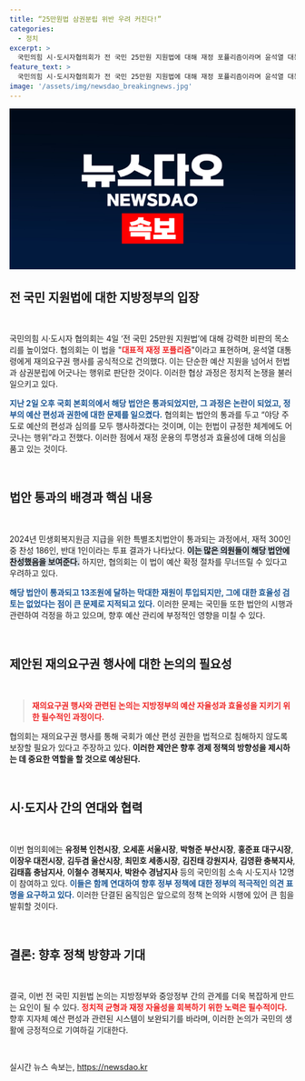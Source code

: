 ```yaml
---
title: “25만원법 삼권분립 위반 우려 커진다!”
categories:
  - 정치
excerpt: >
  국민의힘 시·도시자협의회가 전 국민 25만원 지원법에 대해 재정 포퓰리즘이라며 윤석열 대통령에게 거부권 행사를 촉구했다. 막대한 예산 투입에도 효율성 검토가 없다며 헌법 위반을 지적, 긴장감이 고조되고 있다!
feature_text: >
  국민의힘 시·도시자협의회가 전 국민 25만원 지원법에 대해 재정 포퓰리즘이라며 윤석열 대통령에게 거부권 행사를 촉구했다. 막대한 예산 투입에도 효율성 검토가 없다며 헌법 위반을 지적, 긴장감이 고조되고 있다!
image: '/assets/img/newsdao_breakingnews.jpg'
---
```


<p><img src="/assets/img/newsdao_breakingnews.jpg" alt="firstkoreanews 속보" /></p>

<h2 data-ke-size="size26">전 국민 지원법에 대한 지방정부의 입장</h2>

<p data-ke-size="size16">&nbsp;</p>

<p>국민의힘 시·도시자 협의회는 4일 ‘전 국민 25만원 지원법’에 대해 강력한 비판의 목소리를 높이었다. 협의회는 이 법을 "<b><span style="color: #ee2323;">대표적 재정 포퓰리즘</span></b>"이라고 표현하며, 윤석열 대통령에게 재의요구권 행사를 공식적으로 건의했다. 이는 단순한 예산 지원을 넘어서 헌법과 삼권분립에 어긋나는 행위로 판단한 것이다. 이러한 협상 과정은 정치적 논쟁을 불러일으키고 있다.</p>

<p><b><span style="color: #1a5490;">지난 2일 오후 국회 본회의에서 해당 법안은 통과되었지만, 그 과정은 논란이 되었고, 정부의 예산 편성과 권한에 대한 문제를 일으켰다.</span></b> 협의회는 법안의 통과를 두고 “야당 주도로 예산의 편성과 심의를 모두 행사하겠다는 것이며, 이는 헌법이 규정한 체계에도 어긋나는 행위”라고 전했다. 이러한 점에서 재정 운용의 투명성과 효율성에 대해 의심을 품고 있는 것이다.</p>

<p data-ke-size="size16">&nbsp;</p>

<h2 data-ke-size="size26">법안 통과의 배경과 핵심 내용</h2>

<p data-ke-size="size16">&nbsp;</p>

<p>2024년 민생회복지원금 지급을 위한 특별조치법안이 통과되는 과정에서, 재적 300인 중 찬성 186인, 반대 1인이라는 투표 결과가 나타났다. <b><span style="background-color: #21538527;">이는 많은 의원들이 해당 법안에 찬성했음을 보여준다.</span></b> 하지만, 협의회는 이 법이 예산 확정 절차를 무너뜨릴 수 있다고 우려하고 있다.</p>

<p><b><span style="color: #1a5490;">해당 법안이 통과되고 13조원에 달하는 막대한 재원이 투입되지만, 그에 대한 효율성 검토는 없었다는 점이 큰 문제로 지적되고 있다.</span></b> 이러한 문제는 국민들 또한 법안의 시행과 관련하여 걱정을 하고 있으며, 향후 예산 관리에 부정적인 영향을 미칠 수 있다.</p>

<p data-ke-size="size16">&nbsp;</p>

<h2 data-ke-size="size26">제안된 재의요구권 행사에 대한 논의의 필요성</h2>

<p data-ke-size="size16">&nbsp;</p>

<blockquote>
<b><span style="color: #ee2323;">재의요구권 행사와 관련된 논의는 지방정부의 예산 자율성과 효율성을 지키기 위한 필수적인 과정이다.</span></b>
</blockquote>

<p>협의회는 재의요구권 행사를 통해 국회가 예산 편성 권한을 법적으로 침해하지 않도록 보장할 필요가 있다고 주장하고 있다. <b><span style="longing-color: #21538527;">이러한 제안은 향후 경제 정책의 방향성을 제시하는 데 중요한 역할을 할 것으로 예상된다.</span></b></p>

<p data-ke-size="size16">&nbsp;</p>

<h2 data-ke-size="size26">시·도지사 간의 연대와 협력</h2>

<p data-ke-size="size16">&nbsp;</p>

<p>이번 협의회에는 <b>유정복 인천시장</b>, <b>오세훈 서울시장</b>, <b>박형준 부산시장</b>, <b>홍준표 대구시장</b>, <b>이장우 대전시장</b>, <b>김두겸 울산시장</b>, <b>최민호 세종시장</b>, <b>김진태 강원지사</b>, <b>김영환 충북지사</b>, <b>김태흠 충남지사</b>, <b>이철수 경북지사</b>, <b>박완수 경남지사</b> 등의 국민의힘 소속 시·도지사 12명이 참여하고 있다. <b><span style="color: #1a5490;">이들은 함께 연대하여 향후 정부 정책에 대한 정부의 적극적인 의견 표명을 요구하고 있다.</span></b> 이러한 단결된 움직임은 앞으로의 정책 논의와 시행에 있어 큰 힘을 발휘할 것이다.</p>

<p data-ke-size="size16">&nbsp;</p>

<h2 data-ke-size="size26">결론: 향후 정책 방향과 기대</h2>

<p data-ke-size="size16">&nbsp;</p>

<p>결국, 이번 전 국민 지원법 논의는 지방정부와 중앙정부 간의 관계를 더욱 복잡하게 만드는 요인이 될 수 있다. <b><span style="color: #ee2323;">정치적 균형과 재정 자율성을 회복하기 위한 노력은 필수적이다.</span></b> 향후 지자체 예산 편성과 관련된 시스템이 보완되기를 바라며, 이러한 논의가 국민의 생활에 긍정적으로 기여하길 기대한다.</p>

<p data-ke-size="size16">&nbsp;</p>
실시간 뉴스 속보는, <a href="https://newsdao.kr" rel="dofollow">https://newsdao.kr</a>


